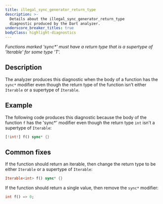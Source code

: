 ```yaml
---
title: illegal_sync_generator_return_type
description: >-
  Details about the illegal_sync_generator_return_type
  diagnostic produced by the Dart analyzer.
underscore_breaker_titles: true
bodyClass: highlight-diagnostics
---
```


_Functions marked 'sync*' must have a return type that is a supertype of 'Iterable<T>' for some type 'T'._

## Description

The analyzer produces this diagnostic when the body of a function has the
`sync*` modifier even though the return type of the function isn't either
`Iterable` or a supertype of `Iterable`.

## Example

The following code produces this diagnostic because the body of the
function `f` has the 'sync*' modifier even though the return type `int`
isn't a supertype of `Iterable`:

```dart
[!int!] f() sync* {}
```

## Common fixes

If the function should return an iterable, then change the return type to
be either `Iterable` or a supertype of `Iterable`:

```dart
Iterable<int> f() sync* {}
```

If the function should return a single value, then remove the `sync*`
modifier:

```dart
int f() => 0;
```
